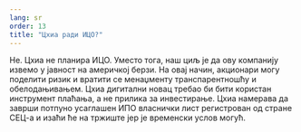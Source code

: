```yaml
---
lang: sr
order: 13
title: "Цхиа ради ИЦО?"
---
```


Не. Цхиа не планира ИЦО. Уместо тога, наш циљ је да ову компанију извемо у јавност на америчкој берзи. На овај начин, акционари могу поделити ризик и вратити се менаџменту транспарентношћу и обелодањивањем. Цхиа дигитални новац требао би бити користан инструмент плаћања, а не прилика за инвестирање. Цхиа намерава да заврши потпуно усаглашен ИПО власнички лист регистрован од стране СЕЦ-а и изаћи ће на тржиште јер је временски услов могућ.
